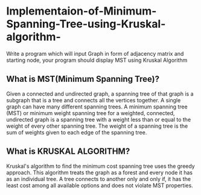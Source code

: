 # Implementaion-of-Minimum-Spanning-Tree-using-Kruskal-algorithm-
Write a program which will input Graph in form of adjacency matrix and starting node, your program should display MST using Kruskal Algorithm

## What is MST(Minimum Spanning Tree)?
Given a connected and undirected graph, a spanning tree of that graph is a subgraph that is a tree and connects all the vertices together. A single graph can have many different spanning trees. A minimum spanning tree (MST) or minimum weight spanning tree for a weighted, connected, undirected graph is a spanning tree with a weight less than or equal to the weight of every other spanning tree. The weight of a spanning tree is the sum of weights given to each edge of the spanning tree.

## What is KRUSKAL ALGORITHM?
Kruskal's algorithm to find the minimum cost spanning tree uses the greedy approach. This algorithm treats the graph as a forest and every node it has as an individual tree. A tree connects to another only and only if, it has the least cost among all available options and does not violate MST properties.
